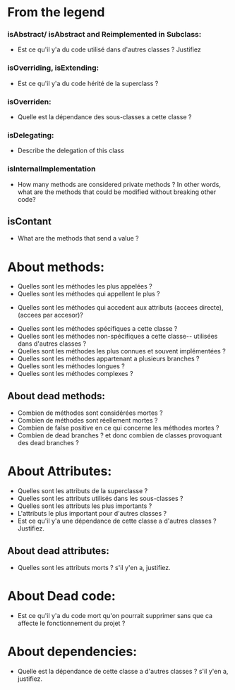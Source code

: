 # From the legend
### isAbstract/ isAbstract and Reimplemented in Subclass:
  - Est ce qu'il y'a du code utilisé dans d'autres classes ? Justifiez
  <!-- - What do you think the purpose of the class, if any a design pattern ? --> 
  
  <!-- Answer: MyClassTask1
    - Des méthodes abstraites: method6, method8
    - Attributes: Couleur verte indiquant que l'atribut est utilisé dans les sous-classes (att0 de la superclass + att2) + la largeur de l'attribute: att2 indiquant qu'il est accédé par des classes d'autres hierarchies -->
 
 ### isOverriding, isExtending:
  - Est ce qu'il y'a du code hérité de la superclass ?
   <!-- Answer: MyClassTask1
    - Des méthodes: 
          * isOverriding: method9, method15, method2
          * isExtending: method4, method17
    - Attributs: att0 accédé dans la classe -->

### isOverriden:
  - Quelle est la dépendance des sous-classes a cette classe ?
  <!-- Answer:
     - Méthodes: method16 qui est overriden dans la sous-classe. 
     - Attributs: L'attribut att2 qui est appelé dans les sous-classes -->

### isDelegating:
  - Describe the delegation of this class 
  <!-- Answer:
     To be fixed. Instance side and class side together -->
 ### isInternalImplementation
  - How many methods are considered private methods ? In other words, what are the methods that could be modified without breaking other code?

## isContant
- What are the methods that send a value ?

# About methods:
  - Quelles sont les méthodes les plus appelées ?
    <!-- Answer:
          method1, method4, method0. -->  
  - Quelles sont les méthodes qui appellent le plus ?
  <!-- Answer:
          initialize, method3 -->  
  - Quelles sont les méthodes qui accedent aux attributs (accees directe), (accees par accesor)?
   <!-- Answer:
          Accees direct: Attribut diect: initializer, method2 
          Accees par accessor: Attribut att3: method1 -->  
  - Quelles sont les méthodes spécifiques a cette classe ?
  - Quelles sont les méthodes non-spécifiques a cette classe-- utilisées dans d'autres classes ?
  - Quelles sont les méthodes les plus connues et souvent implémentées ?
  - Quelles sont les méthodes appartenant a plusieurs branches ?
  - Quelles sont les méthodes longues ?
  - Quelles sont les méthodes complexes ?
 ## About dead methods:
 - Combien de méthodes sont considérées mortes ?
 - Combien de méthodes sont réellement mortes ?
 - Combien de false positive en ce qui concerne les méthodes mortes ?
 - Combien de dead branches ? et donc combien de classes provoquant des dead branches ?

# About Attributes:
- Quelles sont les attributs de la superclasse ?
- Quelles sont les attributs utilisés dans les sous-classes ?
- Quelles sont les attributs les plus importants ?
- L'attributs le plus important pour d'autres classes ?
- Est ce qu'il y'a une dépendance de cette classe a d'autres classes ? Justifiez.

## About dead attributes:
- Quelles sont les attributs morts ? s'il y'en a, justifiez.

# About Dead code:
- Est ce qu'il y'a du code mort qu'on pourrait supprimer sans que ca affecte le fonctionnement du projet ?

# About dependencies:
- Quelle est la dépendance de cette classe a d'autres classes ? s'il y'en a, justifiez.
